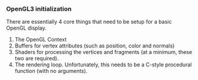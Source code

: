 ### OpenGL3 initialization
There are essentially 4 core things that need to be setup for a basic OpenGL display.
1. The OpenGL Context
2. Buffers for vertex attributes (such as position, color and normals)
3. Shaders for processing the vertices and fragments (at a minimum, these two are required).
4. The rendering loop. Unfortunately, this needs to be a C-style procedural function (with no arguments).
